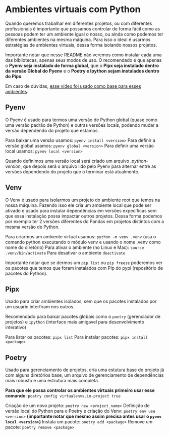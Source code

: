 # Ambientes virtuais com Python

Quando queremos trabalhar em diferentes projetos, ou com diferentes profissionais é importante que possamos controlar de forma fácil como as pessoas podem ter um ambiente igual o nosso, ou ainda como podemos ter diferentes ambientes na mesma máquina. Para isso o ideal é usarmos estratégias de ambientes virtuais, dessa forma isolando nossos projetos.

Importante notar que nesse README não veremos como instalar cada uma das bibliotecas, apenas seus modos de uso.
O recomendado é que apenas o **Pyenv seja instalado de forma global**, que o **Pipx seja instalado dentro da versão Global do Pyenv** e o **Poetry e Ipython sejam instalados dentro do Pipx**.

Em caso de dúvidas, [esse vídeo foi usado como base para esses ambientes](https://www.youtube.com/watch?v=9LYqtLuD7z4).

## Pyenv

O Pyenv é usado para termos uma versão de Python global (quase como uma versão padrão de Python) e outras versões locais, podendo mudar a versão dependendo do projeto que estamos.

Para baixar uma versão usamos: `pyenv install <version>`
Para definir a versão global usamos: `pyenv global <version>`
Para definir uma versão local usamos: `pyenv local <version>`

Quando definimos uma versão local será criado um arquivo _.python-version_, que depois será o arquivo lido pelo Pyenv para alternar entre as versões dependendo do projeto que o terminar está atualmente.

## Venv

O Venv é usado para isolarmos um projeto do ambiente root que temos na nossa máquina. Fazendo isso ele cria um ambiente local que pode ser ativado e usado para instalar dependências em versões expecíficas sem que essa instalação possa impactar outros projetos. Dessa forma podemos por exemplo ter 2 versões diferentes do Pandas em projetos distintos com a mesma versão de Python.

Para criarmos um ambiente virtual usamos: `python -m venv .venv` (usa o comando python executando o módulo venv e usando o nome .venv como nome do diretório)
Para ativar o ambiente (no Linux e Mac): `source .venv/bin/activate`
Para desativar o ambiente `deactivate`

Importante notar que se dermos um `pip list` ou `pip freeze` poderemos ver os pacotes que temos que foram instalados com Pip do pypi (repositório de pacotes do Python).

## Pipx

Usado para criar ambientes isolados, sem que os pacotes instalados por um usuário interfiram nos outros.

Recomendado para baixar pacotes globais como o `poetry` (gerenciador de projetos) e `ipython` (interface mais amigavel para desenvolvimento interativo)

Para listar os pacotes: `pipx list`
Para instalar pacotes: `pipx install <package>`

## Poetry

Usado para gerenciamento de projetos, cria uma estutura base do projeto já com alguns diretórios base, um arquivo de gerenciamento de dependências mais robusto e uma estrutura mais completa.

**Para que ele possa controlar os ambientes virtuais primeiro usar esse comando**: `poetry config virtualenvs.in-project true `

Criação de um novo projeto: `poetry new <project_name>`
Definição de versão local do Python para o Poetry e criação do Venv: `poetry env use <version>` **(importante notar que mesmo assim precisa antes usar o `pyenv local <version>`)**
Instala um pacote: `poetry add <package>`
Remove um pacote: `poetry remove <package>`
